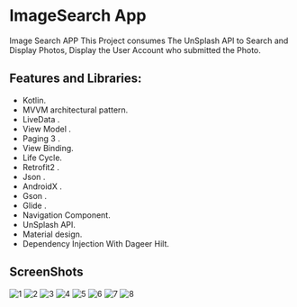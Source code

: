 # ImageSearch App

Image Search APP
This Project consumes The UnSplash API to Search and Display Photos, Display the User Account who submitted the Photo.

## Features and Libraries:
 
   - Kotlin.<br/>
   - MVVM architectural pattern.<br/>
   - LiveData .<br/>
   - View Model .<br/>
   - Paging 3 .<br/>
   - View Binding.<br/>
   - Life Cycle.<br/>
   - Retrofit2 .<br/>
   - Json .<br/>
   - AndroidX .<br/>
   - Gson .<br/>
   - Glide .<br/>
   - Navigation Component.<br/>
   - UnSplash API.<br/>
   - Material design.<br/>
   - Dependency Injection With Dageer Hilt.<br/>
## ScreenShots

![1](https://user-images.githubusercontent.com/11637355/107590383-ae087b00-6c10-11eb-9365-eefcf125d358.jpg)
![2](https://user-images.githubusercontent.com/11637355/107590390-b2349880-6c10-11eb-975a-44964faa5dc3.jpg)
![3](https://user-images.githubusercontent.com/11637355/107590398-b6f94c80-6c10-11eb-9cd7-1f9cb827466d.jpg)
![4](https://user-images.githubusercontent.com/11637355/107590858-f1171e00-6c11-11eb-8fbd-183b0191a41a.jpg)
![5](https://user-images.githubusercontent.com/11637355/107590417-bbbe0080-6c10-11eb-81a5-80a0f0a713a9.jpg)
![6](https://user-images.githubusercontent.com/11637355/107590420-bd87c400-6c10-11eb-917c-c1ce85226cc8.jpg)
![7](https://user-images.githubusercontent.com/11637355/107590754-a4334780-6c11-11eb-8f1d-f85bd09937e5.jpg)
![8](https://user-images.githubusercontent.com/11637355/107590708-8534b580-6c11-11eb-8cfe-b8843248b3b7.jpg)
